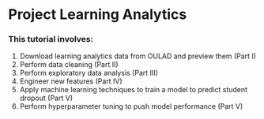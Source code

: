 # Project Learning Analytics
### This tutorial involves:

1. Download learning analytics data from OULAD and preview them (Part I)
2. Perform data cleaning (Part II)
3. Perform exploratory data analysis (Part III)
4. Engineer new features (Part IV)
5. Apply machine learning techniques to train a model to predict student dropout (Part V)
6. Perform hyperparameter tuning to push model performance (Part V)

